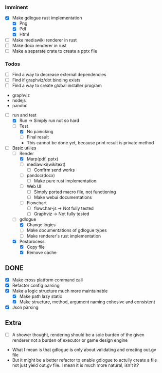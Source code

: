 ### Imminent

* [x] Make gdlogue rust implementation
  * [x] Png
  * [x] Pdf
  * [x] Html
* [ ] Make mediawiki renderer in rust
* [ ] Make docx renderer in rust
* [ ] Make a separate crate to create a pptx file

### Todos

* [ ] Find a way to decrease external dependencies
* [ ] Find if graphviz/dot binding exists
* [ ] Find a way to create global installer program
- graphviz
- nodejs
- pandoc

* [ ] run and test
  * [x] Run -> Simply run not so hard
  * [ ] Test
    * [x] No panicking
	* [ ] Final result
	- This cannot be done yet, because print result is private method

* [ ] Basic utilies
  * [ ] Render
    * [x] Marp(pdf, pptx)
    * [ ] mediawiki(wikitext)
	  * [ ] Confirm send works
    * [ ] pandoc(docx)
	  * [ ] Make pure rust implementation
    * [ ] Web UI
	  * [ ] Simply ported macro file, not functioning
	  * [ ] Make webui documentations
    * [ ] Flowchart
      * [ ] flowchar-js -> Not fully tested
      * [ ] Graphviz -> Not fully tested
  * [ ] gdlogue
    * [x] Change logics
	* [ ] Make documentations of gdlogue types
	* [ ] Make renderer's rust implementation

  * [x] Postprocess
     * [x] Copy file
	 * [x] Remove cache

## DONE

* [x] Make cross platform command call
* [x] Refactor config parsing
* [x] Make a logic structure much more maintainable
  * [x] Make path lazy static
  * [x] Make structure, method, argument naming cohesive and consistent

* [x] Json parsing

## Extra

* [ ] A shower thought, rendering should be a sole burden of the given renderer
not a burden of executor or game design engine
- What I mean is that gdlogue is only about validating and creating out.gv file
- But it might be a better refactor to enable gdlogue to actully create a file not just yield out.gv file. I mean it is much more natural, isn't it?

